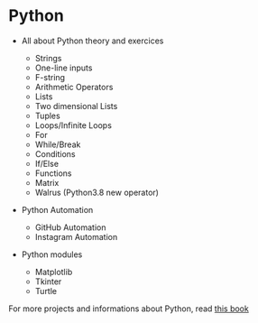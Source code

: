# Python
* All about Python theory and exercices
  * Strings
  * One-line inputs
  * F-string
  * Arithmetic Operators
  * Lists
  * Two dimensional Lists
  * Tuples
  * Loops/Infinite Loops
   * For
   * While/Break
  * Conditions
   * If/Else
  * Functions
  * Matrix
  * Walrus (Python3.8 new operator)

* Python Automation
  * GitHub Automation
  * Instagram Automation

* Python modules
  * Matplotlib
  * Tkinter
  * Turtle
  
For more projects and informations about Python, read [this book](https://drive.google.com/open?id=1-JYxA0X3eis1eqq4g5EW5i5XZohdYWCo)
